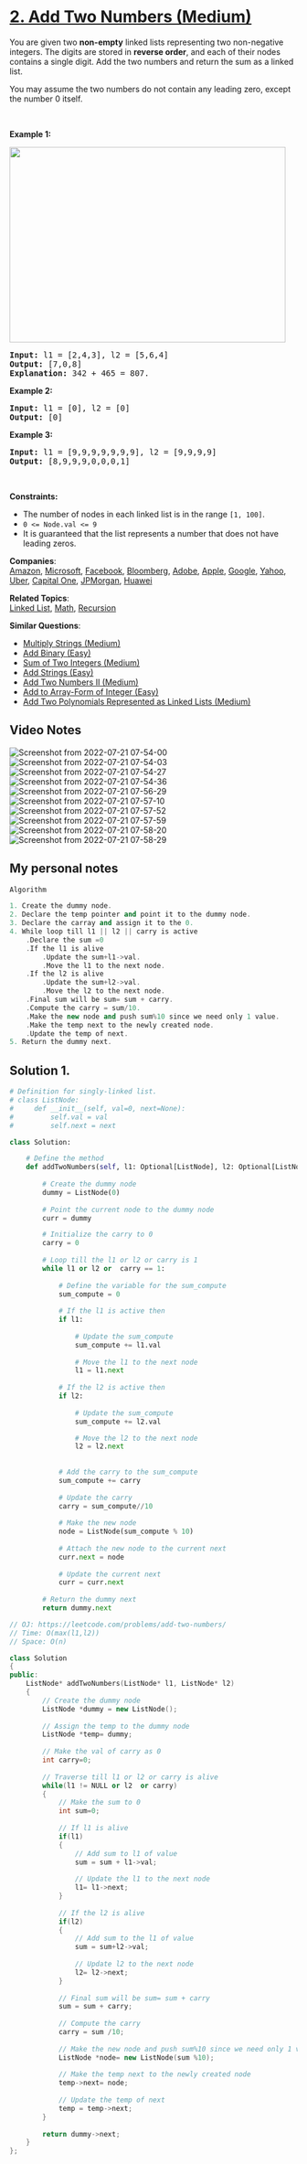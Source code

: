 # [2. Add Two Numbers (Medium)](https://leetcode.com/problems/add-two-numbers/)

<p>You are given two <strong>non-empty</strong> linked lists representing two non-negative integers. The digits are stored in <strong>reverse order</strong>, and each of their nodes contains a single digit. Add the two numbers and return the sum&nbsp;as a linked list.</p>

<p>You may assume the two numbers do not contain any leading zero, except the number 0 itself.</p>

<p>&nbsp;</p>
<p><strong>Example 1:</strong></p>
<img alt="" src="https://assets.leetcode.com/uploads/2020/10/02/addtwonumber1.jpg" style="width: 483px; height: 342px;">
<pre><strong>Input:</strong> l1 = [2,4,3], l2 = [5,6,4]
<strong>Output:</strong> [7,0,8]
<strong>Explanation:</strong> 342 + 465 = 807.
</pre>

<p><strong>Example 2:</strong></p>

<pre><strong>Input:</strong> l1 = [0], l2 = [0]
<strong>Output:</strong> [0]
</pre>

<p><strong>Example 3:</strong></p>

<pre><strong>Input:</strong> l1 = [9,9,9,9,9,9,9], l2 = [9,9,9,9]
<strong>Output:</strong> [8,9,9,9,0,0,0,1]
</pre>

<p>&nbsp;</p>
<p><strong>Constraints:</strong></p>

<ul>
	<li>The number of nodes in each linked list is in the range <code>[1, 100]</code>.</li>
	<li><code>0 &lt;= Node.val &lt;= 9</code></li>
	<li>It is guaranteed that the list represents a number that does not have leading zeros.</li>
</ul>


**Companies**:  
[Amazon](https://leetcode.com/company/amazon), [Microsoft](https://leetcode.com/company/microsoft), [Facebook](https://leetcode.com/company/facebook), [Bloomberg](https://leetcode.com/company/bloomberg), [Adobe](https://leetcode.com/company/adobe), [Apple](https://leetcode.com/company/apple), [Google](https://leetcode.com/company/google), [Yahoo](https://leetcode.com/company/yahoo), [Uber](https://leetcode.com/company/uber), [Capital One](https://leetcode.com/company/capital-one), [JPMorgan](https://leetcode.com/company/jpmorgan), [Huawei](https://leetcode.com/company/huawei)

**Related Topics**:  
[Linked List](https://leetcode.com/tag/linked-list/), [Math](https://leetcode.com/tag/math/), [Recursion](https://leetcode.com/tag/recursion/)

**Similar Questions**:
* [Multiply Strings (Medium)](https://leetcode.com/problems/multiply-strings/)
* [Add Binary (Easy)](https://leetcode.com/problems/add-binary/)
* [Sum of Two Integers (Medium)](https://leetcode.com/problems/sum-of-two-integers/)
* [Add Strings (Easy)](https://leetcode.com/problems/add-strings/)
* [Add Two Numbers II (Medium)](https://leetcode.com/problems/add-two-numbers-ii/)
* [Add to Array-Form of Integer (Easy)](https://leetcode.com/problems/add-to-array-form-of-integer/)
* [Add Two Polynomials Represented as Linked Lists (Medium)](https://leetcode.com/problems/add-two-polynomials-represented-as-linked-lists/)

## Video Notes

![Screenshot from 2022-07-21 07-54-00](https://user-images.githubusercontent.com/37560890/180349440-c66c877a-fd70-4c4d-9115-fa498f542127.png)
![Screenshot from 2022-07-21 07-54-03](https://user-images.githubusercontent.com/37560890/180349447-69325349-5522-4d9a-9eaf-88136ce7ac5e.png)
![Screenshot from 2022-07-21 07-54-27](https://user-images.githubusercontent.com/37560890/180349448-3d392990-bfab-4290-94c5-7e7bbce1524a.png)
![Screenshot from 2022-07-21 07-54-36](https://user-images.githubusercontent.com/37560890/180349449-9e986258-e03a-4f2a-b45f-d55b72528ffc.png)
![Screenshot from 2022-07-21 07-56-29](https://user-images.githubusercontent.com/37560890/180349450-925226d3-09cb-4955-ae5d-c6d4b011afcd.png)
![Screenshot from 2022-07-21 07-57-10](https://user-images.githubusercontent.com/37560890/180349451-805f1a1a-093b-4fab-9b26-992999a98746.png)
![Screenshot from 2022-07-21 07-57-52](https://user-images.githubusercontent.com/37560890/180349453-fa33f805-9511-4af7-9453-a0c31291e3fc.png)
![Screenshot from 2022-07-21 07-57-59](https://user-images.githubusercontent.com/37560890/180349454-7d84b269-4b2a-4d8c-813b-33a02f2b4f57.png)
![Screenshot from 2022-07-21 07-58-20](https://user-images.githubusercontent.com/37560890/180349459-987b7307-b10f-4ec1-8230-429f1c52c4c7.png)
![Screenshot from 2022-07-21 07-58-29](https://user-images.githubusercontent.com/37560890/180349460-5ee01399-d19f-4cc6-8871-d5a45e530232.png)

## My personal notes

```cpp
Algorithm

1. Create the dummy node.
2. Declare the temp pointer and point it to the dummy node.
3. Declare the carray and assign it to the 0.
4. While loop till l1 || l2 || carry is active
	.Declare the sum =0
	.If the l1 is alive
		.Update the sum+l1->val.
		.Move the l1 to the next node.
	.If the l2 is alive
		.Update the sum+l2->val.
		.Move the l2 to the next node.
	.Final sum will be sum= sum + carry.
	.Compute the carry = sum/10.
	.Make the new node and push sum%10 since we need only 1 value.
	.Make the temp next to the newly created node.
	.Update the temp of next.
5. Return the dummy next.

```


## Solution 1.

```py
# Definition for singly-linked list.
# class ListNode:
#     def __init__(self, val=0, next=None):
#         self.val = val
#         self.next = next

class Solution:

    # Define the method
    def addTwoNumbers(self, l1: Optional[ListNode], l2: Optional[ListNode]) -> Optional[ListNode]:
        
        # Create the dummy node
        dummy = ListNode(0)
        
        # Point the current node to the dummy node
        curr = dummy

        # Initialize the carry to 0
        carry = 0
        
        # Loop till the l1 or l2 or carry is 1
        while l1 or l2 or  carry == 1: 
            
            # Define the variable for the sum_compute
            sum_compute = 0
            
            # If the l1 is active then
            if l1:
                
                # Update the sum_compute 
                sum_compute += l1.val
                
                # Move the l1 to the next node
                l1 = l1.next
            
            # If the l2 is active then 
            if l2:
                
                # Update the sum_compute
                sum_compute += l2.val

                # Move the l2 to the next node
                l2 = l2.next
            
            
            # Add the carry to the sum_compute
            sum_compute += carry
            
            # Update the carry
            carry = sum_compute//10
            
            # Make the new node 
            node = ListNode(sum_compute % 10)
            
            # Attach the new node to the current next
            curr.next = node
            
            # Update the current next
            curr = curr.next
        
        # Return the dummy next
        return dummy.next
```

```cpp
// OJ: https://leetcode.com/problems/add-two-numbers/
// Time: O(max(l1,l2))
// Space: O(n)

class Solution 
{
public:
    ListNode* addTwoNumbers(ListNode* l1, ListNode* l2) 
    {
        // Create the dummy node
        ListNode *dummy = new ListNode();
        
        // Assign the temp to the dummy node
        ListNode *temp= dummy;
        
        // Make the val of carry as 0
        int carry=0;
        
        // Traverse till l1 or l2 or carry is alive
        while(l1 != NULL or l2  or carry)
        {
            // Make the sum to 0
            int sum=0;
            
            // If l1 is alive
            if(l1)
            {
                // Add sum to l1 of value
                sum = sum + l1->val;
                
                // Update the l1 to the next node
                l1= l1->next;
            }
            
            // If the l2 is alive
            if(l2)
            {
                // Add sum to the l1 of value
                sum = sum+l2->val;
                
                // Update l2 to the next node
                l2= l2->next;
            }
            
            // Final sum will be sum= sum + carry
            sum = sum + carry;
            
            // Compute the carry
            carry = sum /10;
            
            // Make the new node and push sum%10 since we need only 1 value 
            ListNode *node= new ListNode(sum %10);
            
            // Make the temp next to the newly created node
            temp->next= node;
            
            // Update the temp of next
            temp = temp->next;
        }
        
        return dummy->next;
    }
};
```
